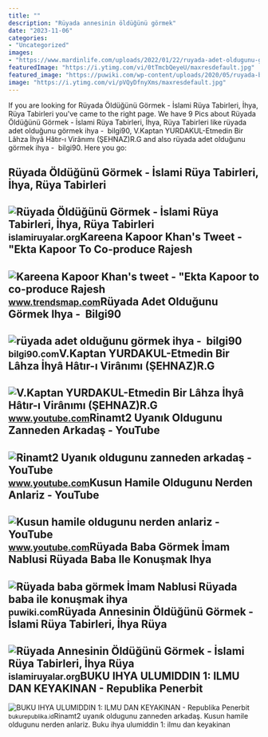 ```yaml
---
title: ""
description: "Rüyada annesinin öldüğünü görmek"
date: "2023-11-06"
categories:
- "Uncategorized"
images:
- "https://www.mardinlife.com/uploads/2022/01/22/ruyada-adet-oldugunu-gormek-ne-demek-ruyada-adet-olmanin-psikolojik-yorumu-diyanet-tabiri-66680.jpeg"
featuredImage: "https://i.ytimg.com/vi/0tTmcbQeyeU/maxresdefault.jpg"
featured_image: "https://puwiki.com/wp-content/uploads/2020/05/ruyada-baba-gormek-ruyada-babanin-kizgin-oldugunu-gormek.jpg"
image: "https://i.ytimg.com/vi/pVQyDfnyXms/maxresdefault.jpg"
---
```


If you are looking for Rüyada Öldüğünü Görmek - İslami Rüya Tabirleri, İhya, Rüya Tabirleri you've came to the right page. We have 9 Pics about Rüyada Öldüğünü Görmek - İslami Rüya Tabirleri, İhya, Rüya Tabirleri like rüyada adet olduğunu görmek ihya - ️ bilgi90, V.Kaptan YURDAKUL-Etmedin Bir Lâhza İhyâ Hâtır-ı Virânımı (ŞEHNAZ)R.G and also rüyada adet olduğunu görmek ihya - ️ bilgi90. Here you go:

Rüyada Öldüğünü Görmek - İslami Rüya Tabirleri, İhya, Rüya Tabirleri
--------------------------------------------------------------------

 ![Rüyada Öldüğünü Görmek - İslami Rüya Tabirleri, İhya, Rüya Tabirleri](https://i0.wp.com/islamiruyalar.org/wp-content/uploads/2017/07/ruyada-oldugunu-gormek.jpg) <small>islamiruyalar.org</small>Kareena Kapoor Khan's Tweet - "Ekta Kapoor To Co-produce Rajesh
---------------------------------------------------------------

 ![Kareena Kapoor Khan's tweet - "Ekta Kapoor to co-produce Rajesh](https://pbs.twimg.com/media/Fcyada8X0AANSFu.jpg) <small>www.trendsmap.com</small>Rüyada Adet Olduğunu Görmek Ihya - ️ Bilgi90
--------------------------------------------

 ![rüyada adet olduğunu görmek ihya - ️ bilgi90](https://www.mardinlife.com/uploads/2022/01/22/ruyada-adet-oldugunu-gormek-ne-demek-ruyada-adet-olmanin-psikolojik-yorumu-diyanet-tabiri-66680.jpeg) <small>bilgi90.com</small>V.Kaptan YURDAKUL-Etmedin Bir Lâhza İhyâ Hâtır-ı Virânımı (ŞEHNAZ)R.G
---------------------------------------------------------------------

 ![V.Kaptan YURDAKUL-Etmedin Bir Lâhza İhyâ Hâtır-ı Virânımı (ŞEHNAZ)R.G](https://i.ytimg.com/vi/pVQyDfnyXms/maxresdefault.jpg) <small>www.youtube.com</small>Rinamt2 Uyanık Oldugunu Zanneden Arkadaş - YouTube
--------------------------------------------------

 ![Rinamt2 Uyanık oldugunu zanneden arkadaş - YouTube](https://i.ytimg.com/vi/pcIeG6W1G-w/maxresdefault.jpg) <small>www.youtube.com</small>Kusun Hamile Oldugunu Nerden Anlariz - YouTube
----------------------------------------------

 ![Kusun hamile oldugunu nerden anlariz - YouTube](https://i.ytimg.com/vi/0tTmcbQeyeU/maxresdefault.jpg) <small>www.youtube.com</small>Rüyada Baba Görmek İmam Nablusi Rüyada Baba Ile Konuşmak Ihya
-------------------------------------------------------------

 ![Rüyada baba görmek İmam Nablusi Rüyada baba ile konuşmak ihya](https://puwiki.com/wp-content/uploads/2020/05/ruyada-baba-gormek-ruyada-babanin-kizgin-oldugunu-gormek.jpg) <small>puwiki.com</small>Rüyada Annesinin Öldüğünü Görmek - İslami Rüya Tabirleri, İhya Rüya
-------------------------------------------------------------------

 ![Rüyada Annesinin Öldüğünü Görmek - İslami Rüya Tabirleri, İhya Rüya](https://i0.wp.com/islamiruyalar.org/wp-content/uploads/2017/08/Ruyada-Annesinin-Oldugunu-Gormek.webp) <small>islamiruyalar.org</small>BUKU IHYA ULUMIDDIN 1: ILMU DAN KEYAKINAN - Republika Penerbit
--------------------------------------------------------------

 ![BUKU IHYA ULUMIDDIN 1: ILMU DAN KEYAKINAN - Republika Penerbit](https://bukurepublika.id/wp-content/uploads/2019/03/ihyaulumuddin-1.jpg) <small>bukurepublika.id</small>Rinamt2 uyanık oldugunu zanneden arkadaş. Kusun hamile oldugunu nerden anlariz. Buku ihya ulumiddin 1: ilmu dan keyakinan
